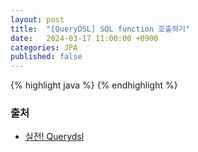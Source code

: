 ```yaml
---
layout: post
title:  "[QueryDSL] SQL function 호출하기"
date:   2024-03-17 11:00:00 +0900
categories: JPA
published: false
---
```


{% highlight java %}
{% endhighlight %}

### 출처

- [실전! Querydsl](https://www.inflearn.com/course/querydsl-%EC%8B%A4%EC%A0%84)